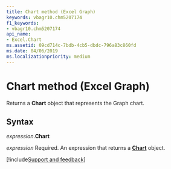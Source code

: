 ```yaml
---
title: Chart method (Excel Graph)
keywords: vbagr10.chm5207174
f1_keywords:
- vbagr10.chm5207174
api_name:
- Excel.Chart
ms.assetid: 09cd714c-7bdb-4cb5-dbdc-796a83c860fd
ms.date: 04/06/2019
ms.localizationpriority: medium
---
```



# Chart method (Excel Graph)

Returns a **Chart** object that represents the Graph chart.

## Syntax

_expression_.**Chart** 

_expression_ Required. An expression that returns a **[Chart](excel.chart-graph-object.md)** object.



[!include[Support and feedback](~/includes/feedback-boilerplate.md)]